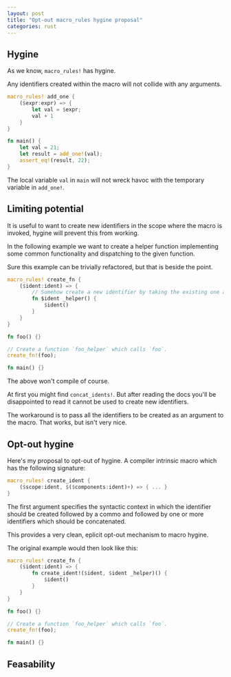 ```yaml
---
layout: post
title: "Opt-out macro_rules hygine proposal"
categories: rust
---
```


## Hygine

As we know, `macro_rules!` has hygine.

Any identifiers created within the macro will not collide with any arguments.

```rust
macro_rules! add_one {
	($expr:expr) => {
		let val = $expr;
		val + 1
	}
}

fn main() {
	let val = 21;
	let result = add_one!(val);
	assert_eq!(result, 22);
}
```

The local variable `val` in `main` will not wreck havoc with the temporary variable in `add_one!`.

## Limiting potential

It is useful to want to create new identifiers in the scope where the macro is invoked, hygine will prevent this from working.

In the following example we want to create a helper function implementing some common functionality and dispatching to the given function.

Sure this example can be trivially refactored, but that is beside the point.

```rust
macro_rules! create_fn {
	($ident:ident) => {
		// Somehow create a new identifier by taking the existing one and adding `_helper`.
		fn $ident _helper() {
			$ident()
		}
	}
}

fn foo() {}

// Create a function `foo_helper` which calls `foo`.
create_fn!(foo);

fn main() {}
```

The above won't compile of course.

At first you might find `concat_idents!`. But after reading the docs you'll be disappointed to read it cannot be used to create new identifiers.

The workaround is to pass all the identifiers to be created as an argument to the macro. That works, but isn't very nice.

## Opt-out hygine

Here's my proposal to opt-out of hygine. A compiler intrinsic macro which has the following signature:

```rust
macro_rules! create_ident {
	($scope:ident, $($components:ident)+) => { ... }
}
```

The first argument specifies the syntactic context in which the identifier should be created followed by a commo and followed by one or more identifiers which should be concatenated.

This provides a very clean, eplicit opt-out mechanism to macro hygine.

The original example would then look like this:

```rust
macro_rules! create_fn {
	($ident:ident) => {
		fn create_ident!($ident, $ident _helper)() {
			$ident()
		}
	}
}

fn foo() {}

// Create a function `foo_helper` which calls `foo`.
create_fn!(foo);

fn main() {}
```

## Feasability


